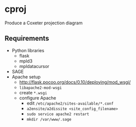 # cproj
Produce a Coxeter projection diagram

## Requirements
* Python libraries
  * flask
  * mpld3
  * mpldatacursor
* SAGE
* Apache setup
  * http://flask.pocoo.org/docs/0.10/deploying/mod_wsgi/
  * ```libapache2-mod-wsgi```
  * create ```*.wsgi```
  * configure Apache
    * edit ```/etc/apache2/sites-available/*.conf```
    * ```a2ensite/a2dissite <site_config_filename>```
    * ```sudo service apache2 restart```
    * ```mkdir /var/www/.sage```
